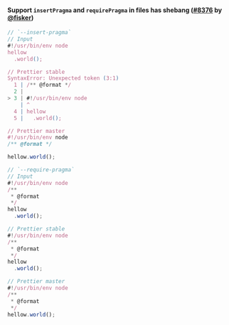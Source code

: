 #### Support `insertPragma` and `requirePragma` in files has shebang ([#8376](https://github.com/prettier/prettier/pull/8376) by [@fisker](https://github.com/fisker))

<!-- prettier-ignore -->
```js
// `--insert-pragma`
// Input
#!/usr/bin/env node
hellow
  .world();

// Prettier stable
SyntaxError: Unexpected token (3:1)
  1 | /** @format */
  2 |
> 3 | #!/usr/bin/env node
    | ^
  4 | hellow
  5 |   .world();

// Prettier master
#!/usr/bin/env node
/** @format */

hellow.world();

// `--require-pragma`
// Input
#!/usr/bin/env node
/**
 * @format
 */
hellow
  .world();

// Prettier stable
#!/usr/bin/env node
/**
 * @format
 */
hellow
  .world();

// Prettier master
#!/usr/bin/env node
/**
 * @format
 */
hellow.world();
```
